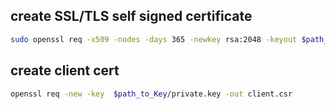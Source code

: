 ##  create SSL/TLS self signed certificate
```bash
sudo openssl req -x509 -nodes -days 365 -newkey rsa:2048 -keyout $path_to_Key/private.key -out $path_to_cert/cert.crt
```
## create client cert
```bash
openssl req -new -key  $path_to_Key/private.key -out client.csr
```

